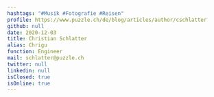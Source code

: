 ```yaml
---
hashtags: "#Musik #Fotografie #Reisen"
profile: https://www.puzzle.ch/de/blog/articles/author/cschlatter
github: null
date: 2020-12-03
title: Christian Schlatter
alias: Chrigu
function: Engineer
mail: schlatter@puzzle.ch
twitter: null
linkedin: null
isClosed: true
isOnline: true
---
```

